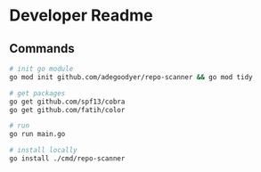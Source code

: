 # Developer Readme

## Commands
```bash
# init go module
go mod init github.com/adegoodyer/repo-scanner && go mod tidy

# get packages
go get github.com/spf13/cobra
go get github.com/fatih/color

# run
go run main.go

# install locally
go install ./cmd/repo-scanner
```